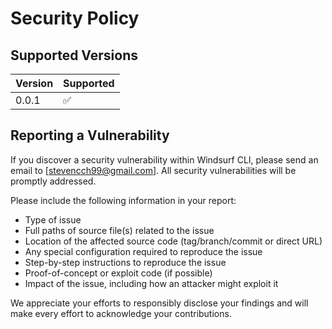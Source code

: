 # Security Policy

## Supported Versions

| Version | Supported          |
| ------- | ------------------ |
| 0.0.1   | :white_check_mark: |

## Reporting a Vulnerability

If you discover a security vulnerability within Windsurf CLI, please send an email to [stevencch99@gmail.com]. 
All security vulnerabilities will be promptly addressed.

Please include the following information in your report:
- Type of issue
- Full paths of source file(s) related to the issue
- Location of the affected source code (tag/branch/commit or direct URL)
- Any special configuration required to reproduce the issue
- Step-by-step instructions to reproduce the issue
- Proof-of-concept or exploit code (if possible)
- Impact of the issue, including how an attacker might exploit it

We appreciate your efforts to responsibly disclose your findings and will make every effort to acknowledge your contributions.
